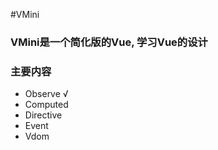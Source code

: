 #VMini

### VMini是一个简化版的Vue, 学习Vue的设计  

### 主要内容

- Observe √  
- Computed  
- Directive  
- Event  
- Vdom  